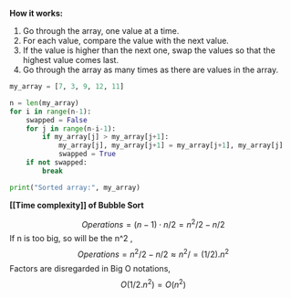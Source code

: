 **How it works:**

1. Go through the array, one value at a time.
2. For each value, compare the value with the next value.
3. If the value is higher than the next one, swap the values so that the highest value comes last.
4. Go through the array as many times as there are values in the array.

```python
my_array = [7, 3, 9, 12, 11]

n = len(my_array)
for i in range(n-1):
    swapped = False
    for j in range(n-i-1):
        if my_array[j] > my_array[j+1]:
            my_array[j], my_array[j+1] = my_array[j+1], my_array[j]
            swapped = True
    if not swapped:
        break

print("Sorted array:", my_array)
```


__[[Time complexity]] of Bubble Sort__

$$
Operations=(n−1)⋅n/2=n^2/2−n/2
$$
If n is too big, so will be the n^2 ,
$$
Operations = n^2/2 - n/2 \approx n^2/ = (1/2).n^2
$$
Factors are disregarded in Big O notations,
$$
O(1/2. n^2) = O(n^2)
$$
